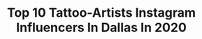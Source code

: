 ---
title: Top 10 Tattoo-Artists Instagram Influencers In Dallas In 2020
description: >-
  Find top tattoo-artists Instagram influencers in Dallas in 2020. Most popular hashtags: #tattooartist #dallas #photography #comedy.
platform: Instagram
profiles:
  - username: "franciscosanchez_tattoo"
    fullname: >-
      Francisco Sanchez
    location: "United States"
    followers: 70483
    engagement: 151
    commentsToLikes: 0.030531
    id: ck5cjy7tivqhq0i11jizabl23
    verified: false
    hashtags: "#flowertattoo, #eyetattoo, #dentontattoo, #speaknoevil"
  - username: "lizcooktattoo"
    fullname: >-
      Liz Cook
    location: "United States"
    followers: 230462
    engagement: 103
    commentsToLikes: 0.024202
    id: ck5zs29ofxoos0i149feme48h
    verified: false
    hashtags: "#denvertattoos, #tattooart, #tattoorealistic, #sleevetattoos"
  - username: "lot_lizard"
    fullname: >-
      lot_lizard
    location: "United States"
    followers: 5215
    engagement: 693
    commentsToLikes: 0.050861
    id: ckaorzqy8phyk0i78wz67asv2
    verified: false
    hashtags: "#fxdb, #chopper, #hellshalfacre, #swag"
  - username: "jaret2113"
    fullname: >-
      Jaret Reddick
    location: "United States"
    followers: 29954
    engagement: 185
    commentsToLikes: 0.024951
    id: ck0w6pn489phm0i19re324dvv
    verified: false
    hashtags: "#fathersmatter, #defendpoppunk, #acousticcovers, #cover"
  - username: "dannyelliott_ink"
    fullname: >-
      Danny Elliott
    location: "United States"
    followers: 45698
    engagement: 400
    commentsToLikes: 0.032613
    id: ck0vywwb566ms0i19hl4tf3zs
    verified: false
    hashtags: "#rebelmusednvr, #ifhedieshedies, #dallas, #customtattoos"
  - username: "dragonballtattoos"
    fullname: >-
      Dragon Ball tattoos
    location: "United States"
    followers: 151980
    engagement: 221
    commentsToLikes: 0.004253
    id: ck0tw4nwne0950i198yn5fucs
    verified: false
    hashtags: "#colortattoo, #inklove, #watercolortattoo, #tatuaje"
  - username: "vyacheslavbodrov"
    fullname: >-
      Viacheslav Bodrov
    location: "United States"
    followers: 42901
    engagement: 111
    commentsToLikes: 0.066569
    id: ck6udfcogkrm90j71izxbrdl4
    verified: false
    hashtags: "#inkmagazine, #realistictattoos, #sailormoon, #sandiegotattooartist"
  - username: "chasenashh"
    fullname: >-
      Chase Nash
    location: "United States"
    followers: 37207
    engagement: 219
    commentsToLikes: 0.019021
    id: ck5hi1rs8b7dn0i11ukia8ect
    verified: false
    hashtags: "#dallastattooartist, #shiptattoo, #marvelcomics, #marveluniverse"
  - username: "inkbypnut"
    fullname: >-
      TSF Ink🩸🐔👎🏾
    location: "United States"
    followers: 111378
    engagement: 91
    commentsToLikes: 0.041122
    id: ck6tnibnn9wgs0j71ga5lg989
    verified: false
    hashtags: "#greenlantern, #gamerink, #animeink, #monkeydluffy"
  - username: "theejackiejgarcia"
    fullname: >-
      🦋✨ 𝒥𝒶𝒸𝓆𝓊𝑒𝓁𝒾𝓃𝑒 𝒥𝓊𝒹𝒾𝓉𝒽 𝒢𝒶𝓇𝒸𝒾𝒶 ✨🦋
    location: "United States"
    followers: 9292
    engagement: 557
    commentsToLikes: 0.017035
    id: ck6ugp6qk4c110j71phbtkbgf
    verified: false
    hashtags: "#mexicanos, #latinas, #tatuajes, #mexican"
---